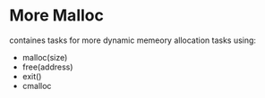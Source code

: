 # More Malloc

containes tasks for more dynamic memeory allocation tasks using:

- malloc(size)
- free(address)
- exit()
- cmalloc
